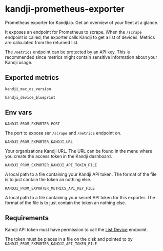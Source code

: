 # kandji-prometheus-exporter
Prometheus exporter for Kandji.io. Get an overview of your fleet at a glance.

It exposes an endpoint for Prometheus to scrape. 
When the `/scrape` endpoint is called, the exporter calls Kandji to get a list of devices.
Metrics are calculated from the returned list.

The `/metrics` endpoint can be protected by an API key.
This is recommended since metrics might contain sensitive information about your Kandji usage.

## Exported metrics

`kandji_mac_os_version`

`kandji_device_blueprint`

## Env vars

`KANDJI_PROM_EXPORTER_PORT`

The port to expose ser `/scrape` and `/metrics` endpoint on.

`KANDJI_PROM_EXPORTER_KANDJI_URL`

Your organizations Kandji URL. 
The URL can be found in the menu where you create the access token in the Kandji dashboard.

`KANDJI_PROM_EXPORTER_KANDJI_API_TOKEN_FILE`

A local path to a file containing your Kandji API token.
The format of the file is to just contain the token an nothing else.

`KANDJI_PROM_EXPORTER_METRICS_API_KEY_FILE`

A local path to a file containing your secret API token for this exporter.
The format of the file is to just contain the token an nothing else.

## Requirements

Kandji API token must have permission to call the [List Device](https://api-docs.kandji.io/#78209960-31a7-4e3b-a2c0-95c7e65bb5f9) endpoint.

The token must be places in a file on the disk and pointed to by `KANDJI_PROM_EXPORTER_KANDJI_API_TOKEN_FILE`
